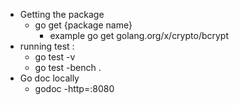 * Getting the package 
    * go get {package name}
      * example go get golang.org/x/crypto/bcrypt
* running test :
  * go test -v 
  * go test -bench .
* Go doc locally
  * godoc -http=:8080